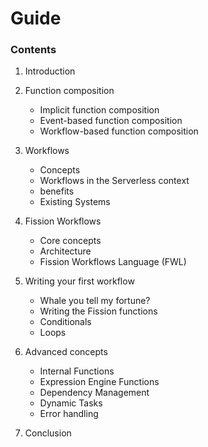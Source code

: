 # Guide

### Contents
1. Introduction

2. Function composition
    - Implicit function composition
    - Event-based function composition
    - Workflow-based function composition

3. Workflows
    - Concepts
    - Workflows in the Serverless context
    - benefits
    - Existing Systems

4. Fission Workflows
    - Core concepts
    - Architecture
    - Fission Workflows Language (FWL)

6. Writing your first workflow
    - Whale you tell my fortune?
    - Writing the Fission functions
    - Conditionals
    - Loops

7. Advanced concepts
    - Internal Functions
    - Expression Engine Functions
    - Dependency Management
    - Dynamic Tasks
    - Error handling

8. Conclusion
